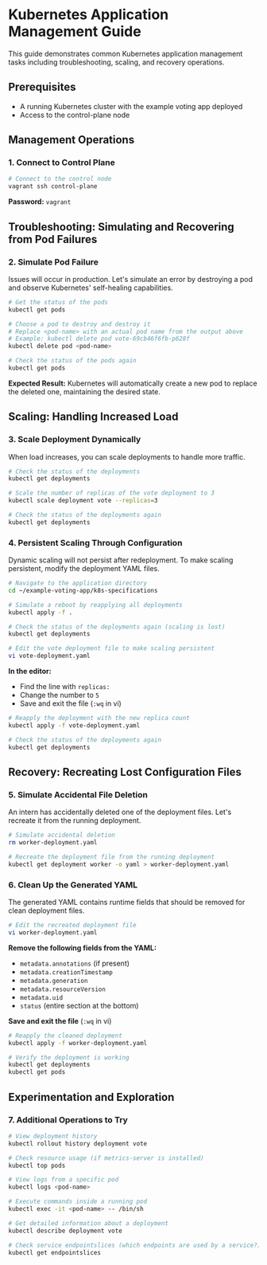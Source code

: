 # Kubernetes Application Management Guide

This guide demonstrates common Kubernetes application management tasks including troubleshooting, scaling, and recovery operations.

## Prerequisites
- A running Kubernetes cluster with the example voting app deployed
- Access to the control-plane node

## Management Operations

### 1. Connect to Control Plane
```bash
# Connect to the control node
vagrant ssh control-plane
```
**Password:** `vagrant`

## Troubleshooting: Simulating and Recovering from Pod Failures

### 2. Simulate Pod Failure
Issues will occur in production. Let's simulate an error by destroying a pod and observe Kubernetes' self-healing capabilities.

```bash
# Get the status of the pods
kubectl get pods

# Choose a pod to destroy and destroy it
# Replace <pod-name> with an actual pod name from the output above
# Example: kubectl delete pod vote-69cb46f6fb-p628f
kubectl delete pod <pod-name>

# Check the status of the pods again
kubectl get pods
```

**Expected Result:** Kubernetes will automatically create a new pod to replace the deleted one, maintaining the desired state.

## Scaling: Handling Increased Load

### 3. Scale Deployment Dynamically
When load increases, you can scale deployments to handle more traffic.

```bash
# Check the status of the deployments
kubectl get deployments

# Scale the number of replicas of the vote deployment to 3
kubectl scale deployment vote --replicas=3

# Check the status of the deployments again
kubectl get deployments
```

### 4. Persistent Scaling Through Configuration
Dynamic scaling will not persist after redeployment. To make scaling persistent, modify the deployment YAML files.

```bash
# Navigate to the application directory
cd ~/example-voting-app/k8s-specifications

# Simulate a reboot by reapplying all deployments
kubectl apply -f .

# Check the status of the deployments again (scaling is lost)
kubectl get deployments

# Edit the vote deployment file to make scaling persistent
vi vote-deployment.yaml
```

**In the editor:**
- Find the line with `replicas:` 
- Change the number to `5`
- Save and exit the file (`:wq` in vi)

```bash
# Reapply the deployment with the new replica count
kubectl apply -f vote-deployment.yaml

# Check the status of the deployments again
kubectl get deployments
```

## Recovery: Recreating Lost Configuration Files

### 5. Simulate Accidental File Deletion
An intern has accidentally deleted one of the deployment files. Let's recreate it from the running deployment.

```bash
# Simulate accidental deletion
rm worker-deployment.yaml

# Recreate the deployment file from the running deployment
kubectl get deployment worker -o yaml > worker-deployment.yaml
```

### 6. Clean Up the Generated YAML
The generated YAML contains runtime fields that should be removed for clean deployment files.

```bash
# Edit the recreated deployment file
vi worker-deployment.yaml
```

**Remove the following fields from the YAML:**
- `metadata.annotations` (if present)
- `metadata.creationTimestamp`
- `metadata.generation`
- `metadata.resourceVersion`
- `metadata.uid`
- `status` (entire section at the bottom)

**Save and exit the file** (`:wq` in vi)

```bash
# Reapply the cleaned deployment
kubectl apply -f worker-deployment.yaml

# Verify the deployment is working
kubectl get deployments
kubectl get pods
```

## Experimentation and Exploration

### 7. Additional Operations to Try
```bash
# View deployment history
kubectl rollout history deployment vote

# Check resource usage (if metrics-server is installed)
kubectl top pods

# View logs from a specific pod
kubectl logs <pod-name>

# Execute commands inside a running pod
kubectl exec -it <pod-name> -- /bin/sh

# Get detailed information about a deployment
kubectl describe deployment vote

# Check service endpointslices (which endpoints are used by a service?)
kubectl get endpointslices
```
